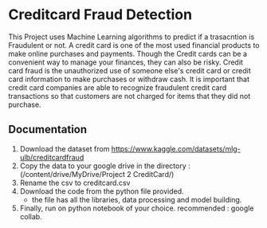 # Creditcard Fraud Detection

This Project uses Machine Learning algorithms to predict if a trasacntion is Fraudulent or not. A credit card is one of the most used financial products to make online purchases and
payments. Though the Credit cards can be a convenient way to manage your finances, they can
also be risky. Credit card fraud is the unauthorized use of someone else's credit card or credit
card information to make purchases or withdraw cash.
It is important that credit card companies are able to recognize fraudulent credit card
transactions so that customers are not charged for items that they did not purchase.

## Documentation

1. Download the dataset from https://www.kaggle.com/datasets/mlg-ulb/creditcardfraud
2. Copy the data to your google drive in the directory : (/content/drive/MyDrive/Project 2 CreditCard/)
3. Rename the csv to creditcard.csv
4. Download the code from the python file provided.
    - the file has all the libraries, data processing and model building.
5. Finally, run on python notebook of your choice. recommended : google collab.
